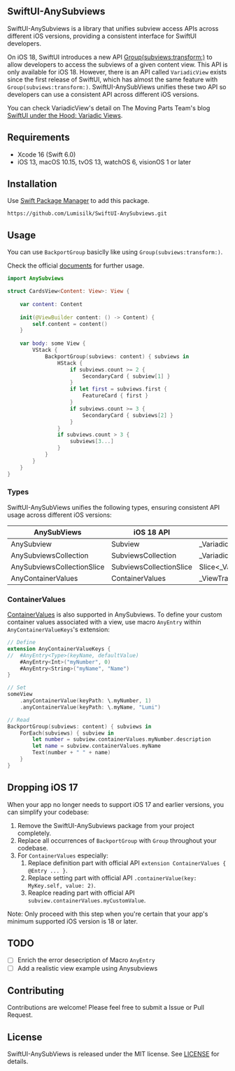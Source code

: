 ## SwiftUI-AnySubviews

SwiftUI-AnySubviews is a library that unifies subview access APIs across different iOS versions, providing a consistent interface for SwiftUI developers.

On iOS 18, SwiftUI introduces a new API [Group(subviews:transform:)](https://developer.apple.com/documentation/swiftui/group/init(subviews:transform:)) to allow developers to access the subviews of a given content view. This API is only available for iOS 18. However, there is an API called `VariadicView` exists since the first release of SwiftUI, which has almost the same feature with `Group(subviews:transform:)`. SwiftUI-AnySubViews unifies these two API so developers can use a consistent API across different iOS versions.

You can check VariadicView's detail on The Moving Parts Team's blog [SwiftUI under the Hood: Variadic Views](https://movingparts.io/variadic-views-in-swiftui).

## Requirements

- Xcode 16 (Swift 6.0)
- iOS 13, macOS 10.15, tvOS 13, watchOS 6, visionOS 1 or later

## Installation

Use [Swift Package Manager](https://developer.apple.com/documentation/xcode/adding-package-dependencies-to-your-app) to add this package.
```
https://github.com/Lumisilk/SwiftUI-AnySubviews.git
```

## Usage

You can use `BackportGroup` basiclly like using `Group(subviews:transform:)`.

Check the official [documents](https://developer.apple.com/documentation/swiftui/group/init(subviews:transform:)) for further usage.

```swift
import AnySubviews

struct CardsView<Content: View>: View {
    
    var content: Content
    
    init(@ViewBuilder content: () -> Content) {
        self.content = content()
    }
    
    var body: some View {
        VStack {
            BackportGroup(subviews: content) { subviews in
                HStack {
                    if subviews.count >= 2 {
                        SecondaryCard { subview[1] }
                    }
                    if let first = subviews.first {
                        FeatureCard { first }
                    }
                    if subviews.count >= 3 {
                        SecondaryCard { subviews[2] }
                    }
                }
                if subviews.count > 3 {
                    subviews[3...]
                }
            }
        }
    }
}
```

### Types

SwiftUI-AnySubViews unifies the following types, ensuring consistent API usage across different iOS versions:

| AnySubViews | iOS 18 API | below iOS 18 |
| --- | --- | --- |
| AnySubview | Subview | \_VariadicView_Children.Element |
| AnySubviewsCollection | SubviewsCollection | \_VariadicView_Children |
| AnySubviewsCollectionSlice | SubviewsCollectionSlice | Slice<_VariadicView_Children> |
| AnyContainerValues | ContainerValues | _ViewTraitKey |

### ContainerValues

[ContainerValues](https://developer.apple.com/documentation/SwiftUI/ContainerValues) is also supported in AnySubviews.
To define your custom container values associated with a view, use macro `AnyEntry` within `AnyContainerValueKeys`'s extension:

```swift
// Define
extension AnyContainerValueKeys {
//  #AnyEntry<Type>(keyName, defaultValue)
    #AnyEntry<Int>("myNumber", 0)
    #AnyEntry<String>("myName", "Name")
}

// Set
someView
    .anyContainerValue(keyPath: \.myNumber, 1)
    .anyContainerValue(keyPath: \.myName, "Lumi")

// Read
BackportGroup(subviews: content) { subviews in
    ForEach(subviews) { subview in
        let number = subview.containerValues.myNumber.description
        let name = subview.containerValues.myName
        Text(number + " " + name)
    }
}
```

## Dropping iOS 17

When your app no longer needs to support iOS 17 and earlier versions, you can simplify your codebase:

1. Remove the SwiftUI-AnySubviews package from your project completely.
2. Replace all occurrences of `BackportGroup` with `Group` throughout your codebase.
3. For `ContainerValues` especially:
    1. Replace definition part with official API `extension ContainerValues { @Entry ... }`.
    2. Replace setting part with official API `.containerValue(key: MyKey.self, value: 2)`.
    3. Reaplce reading part with official API `subview.containerValues.myCustomValue`.

Note: Only proceed with this step when you're certain that your app's minimum supported iOS version is 18 or later.

## TODO

- [ ] Enrich the error desecription of Macro `AnyEntry`
- [ ] Add a realistic view example using Anysubviews 

## Contributing

Contributions are welcome! Please feel free to submit a Issue or Pull Request.

## License

SwiftUI-AnySubViews is released under the MIT license. See [LICENSE](/LICENSE) for details.
